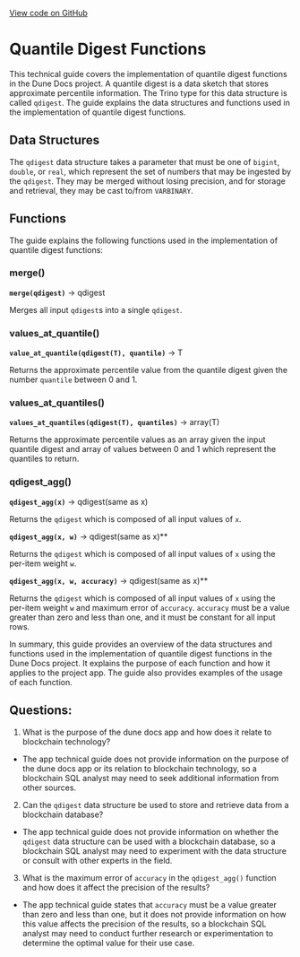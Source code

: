 [View code on GitHub](https://dune.com/docs/query/DuneSQL-reference/Functions-and-operators/qdigest.md)

# Quantile Digest Functions

This technical guide covers the implementation of quantile digest functions in the Dune Docs project. A quantile digest is a data sketch that stores approximate percentile information. The Trino type for this data structure is called `qdigest`. The guide explains the data structures and functions used in the implementation of quantile digest functions.

## Data Structures

The `qdigest` data structure takes a parameter that must be one of `bigint`, `double`, or `real`, which represent the set of numbers that may be ingested by the `qdigest`. They may be merged without losing precision, and for storage and retrieval, they may be cast to/from `VARBINARY`.

## Functions

The guide explains the following functions used in the implementation of quantile digest functions:

### merge()

**``merge(qdigest)``** → qdigest

Merges all input `qdigest`s into a single `qdigest`.

### values_at_quantile()

**``value_at_quantile(qdigest(T), quantile)``** → T

Returns the approximate percentile value from the quantile digest given the number `quantile` between 0 and 1.

### values_at_quantiles()

**``values_at_quantiles(qdigest(T), quantiles)``** → array(T)

Returns the approximate percentile values as an array given the input quantile digest and array of values between 0 and 1 which represent the quantiles to return.

### qdigest_agg()

**``qdigest_agg(x)``** → qdigest(same as x)

Returns the `qdigest` which is composed of all input values of `x`.

**``qdigest_agg(x, w)``** → qdigest(same as x)**

Returns the `qdigest` which is composed of all input values of `x` using the per-item weight `w`.

**``qdigest_agg(x, w, accuracy)``** → qdigest(same as x)**

Returns the `qdigest` which is composed of all input values of `x` using the per-item weight `w` and maximum error of `accuracy`. `accuracy` must be a value greater than zero and less than one, and it must be constant for all input rows.

In summary, this guide provides an overview of the data structures and functions used in the implementation of quantile digest functions in the Dune Docs project. It explains the purpose of each function and how it applies to the project app. The guide also provides examples of the usage of each function.
## Questions: 
 1. What is the purpose of the dune docs app and how does it relate to blockchain technology?
- The app technical guide does not provide information on the purpose of the dune docs app or its relation to blockchain technology, so a blockchain SQL analyst may need to seek additional information from other sources.

2. Can the `qdigest` data structure be used to store and retrieve data from a blockchain database?
- The app technical guide does not provide information on whether the `qdigest` data structure can be used with a blockchain database, so a blockchain SQL analyst may need to experiment with the data structure or consult with other experts in the field.

3. What is the maximum error of `accuracy` in the `qdigest_agg()` function and how does it affect the precision of the results?
- The app technical guide states that `accuracy` must be a value greater than zero and less than one, but it does not provide information on how this value affects the precision of the results, so a blockchain SQL analyst may need to conduct further research or experimentation to determine the optimal value for their use case.
